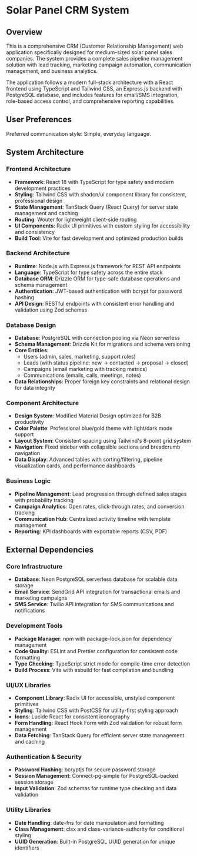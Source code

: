 # Solar Panel CRM System

## Overview

This is a comprehensive CRM (Customer Relationship Management) web application specifically designed for medium-sized solar panel sales companies. The system provides a complete sales pipeline management solution with lead tracking, marketing campaign automation, communication management, and business analytics.

The application follows a modern full-stack architecture with a React frontend using TypeScript and Tailwind CSS, an Express.js backend with PostgreSQL database, and includes features for email/SMS integration, role-based access control, and comprehensive reporting capabilities.

## User Preferences

Preferred communication style: Simple, everyday language.

## System Architecture

### Frontend Architecture
- **Framework**: React 18 with TypeScript for type safety and modern development practices
- **Styling**: Tailwind CSS with shadcn/ui component library for consistent, professional design
- **State Management**: TanStack Query (React Query) for server state management and caching
- **Routing**: Wouter for lightweight client-side routing
- **UI Components**: Radix UI primitives with custom styling for accessibility and consistency
- **Build Tool**: Vite for fast development and optimized production builds

### Backend Architecture
- **Runtime**: Node.js with Express.js framework for REST API endpoints
- **Language**: TypeScript for type safety across the entire stack
- **Database ORM**: Drizzle ORM for type-safe database operations and schema management
- **Authentication**: JWT-based authentication with bcrypt for password hashing
- **API Design**: RESTful endpoints with consistent error handling and validation using Zod schemas

### Database Design
- **Database**: PostgreSQL with connection pooling via Neon serverless
- **Schema Management**: Drizzle Kit for migrations and schema versioning
- **Core Entities**:
  - Users (admin, sales, marketing, support roles)
  - Leads (with status pipeline: new → contacted → proposal → closed)
  - Campaigns (email marketing with tracking metrics)
  - Communications (emails, calls, meetings, notes)
- **Data Relationships**: Proper foreign key constraints and relational design for data integrity

### Component Architecture
- **Design System**: Modified Material Design optimized for B2B productivity
- **Color Palette**: Professional blue/gold theme with light/dark mode support
- **Layout System**: Consistent spacing using Tailwind's 8-point grid system
- **Navigation**: Fixed sidebar with collapsible sections and breadcrumb navigation
- **Data Display**: Advanced tables with sorting/filtering, pipeline visualization cards, and performance dashboards

### Business Logic
- **Pipeline Management**: Lead progression through defined sales stages with probability tracking
- **Campaign Analytics**: Open rates, click-through rates, and conversion tracking
- **Communication Hub**: Centralized activity timeline with template management
- **Reporting**: KPI dashboards with exportable reports (CSV, PDF)

## External Dependencies

### Core Infrastructure
- **Database**: Neon PostgreSQL serverless database for scalable data storage
- **Email Service**: SendGrid API integration for transactional emails and marketing campaigns
- **SMS Service**: Twilio API integration for SMS communications and notifications

### Development Tools
- **Package Manager**: npm with package-lock.json for dependency management
- **Code Quality**: ESLint and Prettier configuration for consistent code formatting
- **Type Checking**: TypeScript strict mode for compile-time error detection
- **Build Process**: Vite with esbuild for fast compilation and bundling

### UI/UX Libraries
- **Component Library**: Radix UI for accessible, unstyled component primitives
- **Styling**: Tailwind CSS with PostCSS for utility-first styling approach
- **Icons**: Lucide React for consistent iconography
- **Form Handling**: React Hook Form with Zod validation for robust form management
- **Data Fetching**: TanStack Query for efficient server state management and caching

### Authentication & Security
- **Password Hashing**: bcryptjs for secure password storage
- **Session Management**: Connect-pg-simple for PostgreSQL-backed session storage
- **Input Validation**: Zod schemas for runtime type checking and data validation

### Utility Libraries
- **Date Handling**: date-fns for date manipulation and formatting
- **Class Management**: clsx and class-variance-authority for conditional styling
- **UUID Generation**: Built-in PostgreSQL UUID generation for unique identifiers